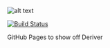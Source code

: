 ![alt text](http://i.imgur.com/Vn9S8AI.png?1 "Deriver")

[![Build Status](https://travis-ci.org/jasonawalker/deriver.svg?branch=master)](https://travis-ci.org/jasonawalker/deriver)

GitHub Pages to show off Deriver

